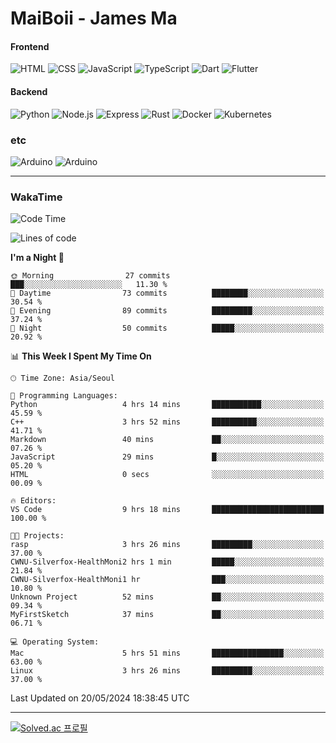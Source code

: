 # MaiBoii - James Ma

#### Frontend
![HTML](https://img.shields.io/badge/-HTML-E34F26?style=flat-square&logo=html5&logoColor=white)
![CSS](https://img.shields.io/badge/-CSS-1572B6?style=flat-square&logo=css3)
![JavaScript](https://img.shields.io/badge/-JavaScript-F7DF1E?style=flat-square&logo=javascript&logoColor=black)
![TypeScript](https://img.shields.io/badge/-TypeScript-02569B?style=flat-square&logo=typescript&logoColor=white)
![Dart](https://img.shields.io/badge/-Dart-0175C2?style=flat-square&logo=dart)
![Flutter](https://img.shields.io/badge/-Flutter-02569B?style=flat-square&logo=flutter)


#### Backend
![Python](https://img.shields.io/badge/-Python-3776AB?style=flat-square&logo=python&logoColor=white)
![Node.js](https://img.shields.io/badge/-Node.js-339933?style=flat-square&logo=node.js&logoColor=white)
![Express](https://img.shields.io/badge/-Express-339933?style=flat-square&logo=express&logoColor=white)
![Rust](https://img.shields.io/badge/-Rust-000000?style=flat-square&logo=rust&logoColor=white)
![Docker](https://img.shields.io/badge/-Docker-2496ED?style=flat-square&logo=docker&logoColor=white)
![Kubernetes](https://img.shields.io/badge/-Kubernetes-326CE5?style=flat-square&logo=kubernetes&logoColor=white)


### etc
![Arduino](https://img.shields.io/badge/-Arduino-00878F?style=flat-square&logo=arduino&logoColor=white)
![Arduino](https://img.shields.io/badge/-Bevy-232326?style=flat-square&logo=bevy&logoColor=white)

---
### WakaTime
<!--START_SECTION:waka-->
![Code Time](http://img.shields.io/badge/Code%20Time-832%20hrs%206%20mins-blue)

![Lines of code](https://img.shields.io/badge/From%20Hello%20World%20I%27ve%20Written-1.2%20million%20lines%20of%20code-blue)

**I'm a Night 🦉** 

```text
🌞 Morning                27 commits          ███░░░░░░░░░░░░░░░░░░░░░░   11.30 % 
🌆 Daytime                73 commits          ████████░░░░░░░░░░░░░░░░░   30.54 % 
🌃 Evening                89 commits          █████████░░░░░░░░░░░░░░░░   37.24 % 
🌙 Night                  50 commits          █████░░░░░░░░░░░░░░░░░░░░   20.92 % 
```


📊 **This Week I Spent My Time On** 

```text
🕑︎ Time Zone: Asia/Seoul

💬 Programming Languages: 
Python                   4 hrs 14 mins       ███████████░░░░░░░░░░░░░░   45.59 % 
C++                      3 hrs 52 mins       ██████████░░░░░░░░░░░░░░░   41.71 % 
Markdown                 40 mins             ██░░░░░░░░░░░░░░░░░░░░░░░   07.26 % 
JavaScript               29 mins             █░░░░░░░░░░░░░░░░░░░░░░░░   05.20 % 
HTML                     0 secs              ░░░░░░░░░░░░░░░░░░░░░░░░░   00.09 % 

🔥 Editors: 
VS Code                  9 hrs 18 mins       █████████████████████████   100.00 % 

🐱‍💻 Projects: 
rasp                     3 hrs 26 mins       █████████░░░░░░░░░░░░░░░░   37.00 % 
CWNU-Silverfox-HealthMoni2 hrs 1 min         █████░░░░░░░░░░░░░░░░░░░░   21.84 % 
CWNU-Silverfox-HealthMoni1 hr                ███░░░░░░░░░░░░░░░░░░░░░░   10.80 % 
Unknown Project          52 mins             ██░░░░░░░░░░░░░░░░░░░░░░░   09.34 % 
MyFirstSketch            37 mins             ██░░░░░░░░░░░░░░░░░░░░░░░   06.71 % 

💻 Operating System: 
Mac                      5 hrs 51 mins       ████████████████░░░░░░░░░   63.00 % 
Linux                    3 hrs 26 mins       █████████░░░░░░░░░░░░░░░░   37.00 % 
```


 Last Updated on 20/05/2024 18:38:45 UTC
<!--END_SECTION:waka-->
---
[![Solved.ac
프로필](http://mazassumnida.wtf/api/v2/generate_badge?boj=msu2020)](https://solved.ac/msu2020)
